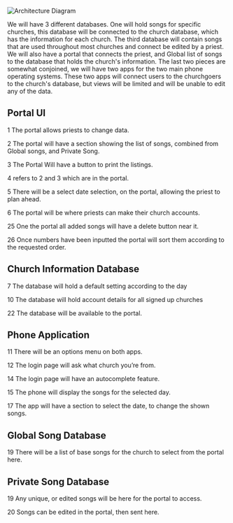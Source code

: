 ![Architecture Diagram](https://i.imgur.com/mtMeKFy.png)

We will have 3 different databases.  One will hold songs for specific churches, this database will be connected to the church database, which has the information for each church.  The third database will contain songs that are used throughout most churches and connect be edited by a priest. We will also have a portal that connects the priest, and Global list of songs to the database that holds the church's information.  The last two pieces are somewhat conjoined, we will have two apps for the two main phone operating systems.  These two apps will connect users to the churchgoers to the church's database, but views will be limited and will be unable to edit any of the data.

## Portal UI
1 The portal allows priests to change data.

2 The portal will have a section showing the list of songs, combined from Global songs, and Private Song.

3 The Portal Will have a button to print the listings.

4 refers to 2 and 3 which are in the portal.

5 There will be a select date selection, on the portal, allowing the priest to plan ahead.

6 The portal will be where priests can make their church accounts.

25 One the portal all added songs will have a delete button near it.

26 Once numbers have been inputted the portal will sort them according to the requested order.

## Church Information Database
7 The database will hold a default setting according to the day

10 The database will hold account details for all signed up churches

22 The database will be available to the portal.

## Phone Application
11 There will be an options menu on both apps.

12 The login page will ask what church you’re from.

14 The login page will have an autocomplete feature.

15 The phone will display the songs for the selected day.

17 The app will have a section to select the date, to change the shown songs.


## Global Song Database
19 There will be a list of base songs for the church to select from the portal here.

## Private Song Database
19 Any unique, or edited songs will be here for the portal to access.

20 Songs can be edited in the portal, then sent here. 

